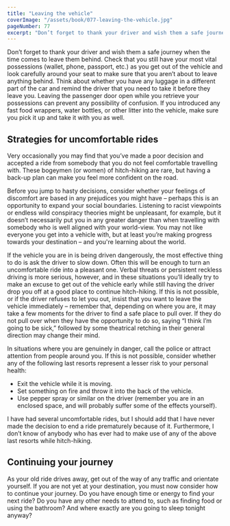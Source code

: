 ```yaml
---
title: "Leaving the vehicle"
coverImage: "/assets/book/077-leaving-the-vehicle.jpg"
pageNumber: 77
excerpt: "Don’t forget to thank your driver and wish them a safe journey when the time comes to leave them behind."
---
```


Don’t forget to thank your driver and wish them a safe journey when the time comes to leave them behind. Check that you still have your most vital possessions (wallet, phone, passport, etc.) as you get out of the vehicle and look carefully around your seat to make sure that you aren’t about to leave anything behind. Think about whether you have any luggage in a different part of the car and remind the driver that you need to take it before they leave you. Leaving the passenger door open while you retrieve your possessions can prevent any possibility of confusion. If you introduced any fast food wrappers, water bottles, or other litter into the vehicle, make sure you pick it up and take it with you as well.

## Strategies for uncomfortable rides

Very occasionally you may find that you’ve made a poor decision and accepted a ride from somebody that you do not feel comfortable travelling with. These bogeymen (or women) of hitch-hiking are rare, but having a back-up plan can make you feel more confident on the road.

Before you jump to hasty decisions, consider whether your feelings of discomfort are based in any prejudices you might have – perhaps this is an opportunity to expand your social boundaries. Listening to racist viewpoints or endless wild conspiracy theories might be unpleasant, for example, but it doesn’t necessarily put you in any greater danger than when travelling with somebody who is well aligned with your world-view. You may not like everyone you get into a vehicle with, but at least you’re making progress towards your destination – and you're learning about the world.

If the vehicle you are in is being driven dangerously, the most effective thing to do is ask the driver to slow down. Often this will be enough to turn an uncomfortable ride into a pleasant one. Verbal threats or persistent reckless driving is more serious, however, and in these situations you’ll ideally try to make an excuse to get out of the vehicle early while still having the driver drop you off at a good place to continue hitch-hiking. If this is not possible, or if the driver refuses to let you out, insist that you want to leave the vehicle immediately – remember that, depending on where you are, it may take a few moments for the driver to find a safe place to pull over. If they do not pull over when they have the opportunity to do so, saying “I think I’m going to be sick,” followed by some theatrical retching in their general direction may change their mind.

In situations where you are genuinely in danger, call the police or attract attention from people around you. If this is not possible, consider whether any of the following last resorts represent a lesser risk to your personal health:

- Exit the vehicle while it is moving.
- Set something on fire and throw it into the back of the vehicle.
- Use pepper spray or similar on the driver (remember you are in an enclosed space, and will probably suffer some of the effects yourself).

I have had several uncomfortable rides, but I should add that I have never made the decision to end a ride prematurely because of it. Furthermore, I don’t know of anybody who has ever had to make use of any of the above last resorts while hitch-hiking.

## Continuing your journey

As your old ride drives away, get out of the way of any traffic and orientate yourself. If you are not yet at your destination, you must now consider how to continue your journey. Do you have enough time or energy to find your next ride? Do you have any other needs to attend to, such as finding food or using the bathroom? And where exactly are you going to sleep tonight anyway?
